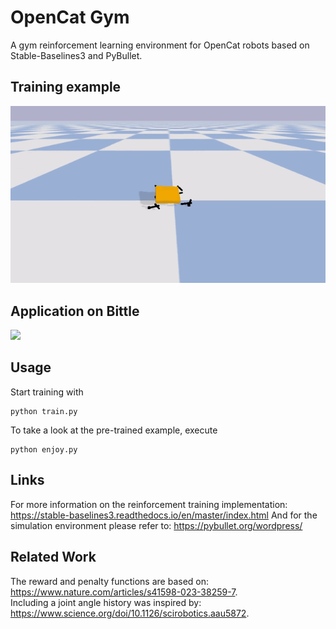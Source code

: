 # OpenCat Gym
A gym reinforcement learning environment for OpenCat robots based on Stable-Baselines3 and PyBullet.

## Training example
![](animations/trained_agent.gif)

## Application on Bittle
![](animations/application.gif)

## Usage
Start training with 
``` 
python train.py 
```
To take a look at the pre-trained example, execute 
``` 
python enjoy.py
```

## Links
For more information on the reinforcement training implementation: https://stable-baselines3.readthedocs.io/en/master/index.html
And for the simulation environment please refer to: https://pybullet.org/wordpress/

## Related Work
The reward and penalty functions are based on: https://www.nature.com/articles/s41598-023-38259-7. \
Including a joint angle history was inspired by: https://www.science.org/doi/10.1126/scirobotics.aau5872.
